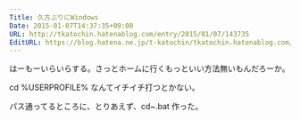 ```yaml
---
Title: 久方ぶりにWindows
Date: 2015-01-07T14:37:35+09:00
URL: http://tkatochin.hatenablog.com/entry/2015/01/07/143735
EditURL: https://blog.hatena.ne.jp/t-katochin/tkatochin.hatenablog.com/atom/entry/8454420450079336737
---
```


はーもーいらいらする。さっとホームに行くもっといい方法無いもんだろーか。

cd %USERPROFILE% なんてイチイチ打つとかない。

パス通ってるところに、とりあえず、cd~.bat 作った。
